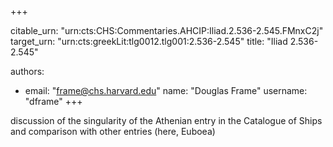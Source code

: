 +++


citable_urn: "urn:cts:CHS:Commentaries.AHCIP:Iliad.2.536-2.545.FMnxC2j"
target_urn: "urn:cts:greekLit:tlg0012.tlg001:2.536-2.545"
title: "Iliad 2.536-2.545"

authors:
- email: "frame@chs.harvard.edu"
  name: "Douglas Frame"
  username: "dframe"
+++

<p>discussion of the singularity of the Athenian entry in the Catalogue of Ships and comparison with other entries (here, Euboea)</p>